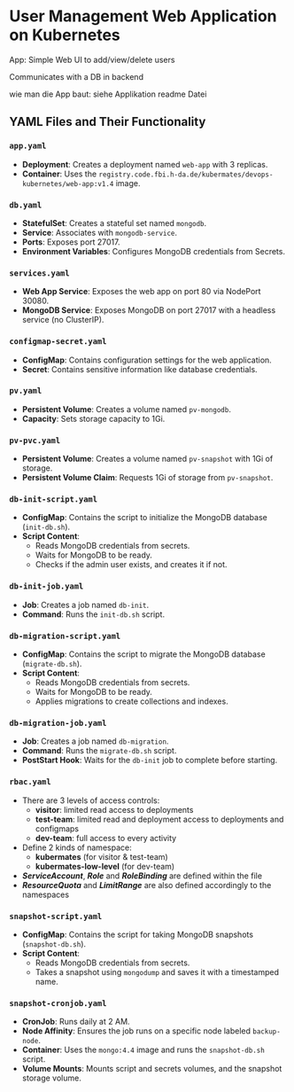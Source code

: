 # User Management Web Application on Kubernetes

App: Simple Web UI to add/view/delete users

Communicates with a DB in backend

wie man die App baut: siehe Applikation readme Datei



## YAML Files and Their Functionality

### `app.yaml`
- **Deployment**: Creates a deployment named `web-app` with 3 replicas.
- **Container**: Uses the `registry.code.fbi.h-da.de/kubermates/devops-kubernetes/web-app:v1.4` image.

### `db.yaml`
- **StatefulSet**: Creates a stateful set named `mongodb`.
- **Service**: Associates with `mongodb-service`.
- **Ports**: Exposes port 27017.
- **Environment Variables**: Configures MongoDB credentials from Secrets.

### `services.yaml`
- **Web App Service**: Exposes the web app on port 80 via NodePort 30080.
- **MongoDB Service**: Exposes MongoDB on port 27017 with a headless service (no ClusterIP).

### `configmap-secret.yaml`
- **ConfigMap**: Contains configuration settings for the web application.
- **Secret**: Contains sensitive information like database credentials.

### `pv.yaml`
- **Persistent Volume**: Creates a volume named `pv-mongodb`.
- **Capacity**: Sets storage capacity to 1Gi.

### `pv-pvc.yaml`
- **Persistent Volume**: Creates a volume named `pv-snapshot` with 1Gi of storage.
- **Persistent Volume Claim**: Requests 1Gi of storage from `pv-snapshot`.

### `db-init-script.yaml`
- **ConfigMap**: Contains the script to initialize the MongoDB database (`init-db.sh`).
- **Script Content**:
  - Reads MongoDB credentials from secrets.
  - Waits for MongoDB to be ready.
  - Checks if the admin user exists, and creates it if not.

### `db-init-job.yaml`
- **Job**: Creates a job named `db-init`.
- **Command**: Runs the `init-db.sh` script.

### `db-migration-script.yaml`
- **ConfigMap**: Contains the script to migrate the MongoDB database (`migrate-db.sh`).
- **Script Content**:
  - Reads MongoDB credentials from secrets.
  - Waits for MongoDB to be ready.
  - Applies migrations to create collections and indexes.

### `db-migration-job.yaml`
- **Job**: Creates a job named `db-migration`.
- **Command**: Runs the `migrate-db.sh` script.
- **PostStart Hook**: Waits for the `db-init` job to complete before starting.

### `rbac.yaml`

- There are 3 levels of access controls:
  - **visitor**: limited read access to deployments
  - **test-team**: limited read and deployment access to deployments and configmaps
  - **dev-team**: full access to every activity
- Define 2 kinds of namespace:
  - **kubermates** (for visitor & test-team)
  - **kubermates-low-level** (for dev-team)
- **_ServiceAccount_**, **_Role_** and **_RoleBinding_** are defined within the file
- **_ResourceQuota_** and **_LimitRange_** are also defined accordingly to the namespaces

### `snapshot-script.yaml`
- **ConfigMap**: Contains the script for taking MongoDB snapshots (`snapshot-db.sh`).
- **Script Content**:
  - Reads MongoDB credentials from secrets.
  - Takes a snapshot using `mongodump` and saves it with a timestamped name.

### `snapshot-cronjob.yaml`
- **CronJob**: Runs daily at 2 AM.
- **Node Affinity**: Ensures the job runs on a specific node labeled `backup-node`.
- **Container**: Uses the `mongo:4.4` image and runs the `snapshot-db.sh` script.
- **Volume Mounts**: Mounts script and secrets volumes, and the snapshot storage volume.

